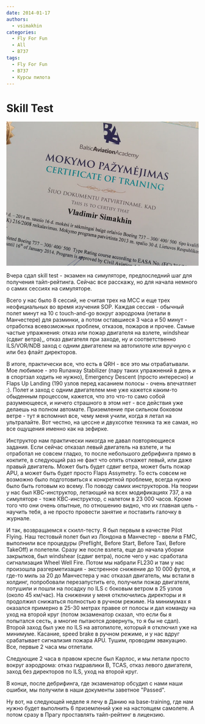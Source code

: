 ```yaml
---
date: 2014-01-17
authors:
  - vsimakhin
categories:
  - Fly For Fun
  - All
  - B737
tags:
  - Fly For Fun
  - B737
  - Курсы пилота
---
```


# Skill Test

![](IMG_20140120_125429.jpg)

Вчера сдал skill test - экзамен на симуляторе, предпоследний шаг для получения тайп-рейтинга. Сейчас все расскажу, но для начала немного о самих сессиях на симуляторе.

<!-- more -->
Всего у нас было 8 сессий, не считая трех на МСС и еще трех неофициальных во время изучения SOP. Каждая сессия - обычный полет минут на 10 с touch-and-go вокруг аэродрома (летали в Манчестере) для разминки, а потом оставшиеся 3 часа и 50 минут  - отработка всевозможных проблем, отказов, пожаров и прочее. Самые частые упражнения: отказ или пожар двигателя на взлете, windshear (сдвиг ветра),, отказ двигателя при заходе, ну и соответственно ILS/VOR/NDB заход с одним двигателем на автопилоте или вручную с или без флайт директоров.

В итоге, практически все, что есть в QRH - все это мы отрабатывали. Мое любимое  - это Runaway Stabilizer (пару таких упражнений в день и в спортзал ходить не нужно), Emergency Descent (просто интересно) и Flaps Up Landing (190 узлов перед касанием полосы - очень впечатляет :). Полет и заход с одним двигателем мне уже кажется каким-то обыденным процессом, кажется, что это что-то само собой разумеющееся, и ничего страшного в этом нет - все действия уже делаешь на полном автомате. Приземление при сильном боковом ветре - тут я вспомнил все, чему меня учили, когда я летал на ультралайте. Вот честно, на цессне и двухсотке техника та же самая, но все ощущения именно как на зефирке.

Инструктор нам практически никогда не давал повторяющиеся задания. Если сейчас отказал левый двигатель на взлете, и ты отработал не совсем гладко, то после небольшого дебрифинга прямо в кокпите, в следующий раз не факт что опять откажет левый, или даже правый двигатель. Может быть будет сдвиг ветра, может быть пожар APU, а может быть будет просто Flaps Assymetry. То есть совсем не возможно было подготовиться к конкретной проблеме, всегда нужно было быть готовым ко всему. По поводу самих инструкторов. На теории у нас был КВС-инструктор, летающий на всех модификациях 737, а на симуляторе - тоже КВС-инструктор, с налетом в 23 000 часов. Кроме того что они очень опытные, по отношению видно, что их главная цель - научить тебя, а не просто провести занятие и поставить галочку в журнале.

И так, возвращаемся к скилл-тесту. Я был первым в качестве Pilot Flying. Наш тестовый полет был из Лондона в Манчестер - ввели в FMC, выполнили все процедуры (Preflight, Before Start, Before Taxi, Before TakeOff) и полетели. Сразу же после взлета, еще до начала уборки закрылков, был windshear (сдвиг ветра), после чего у нас сработала сигнализация Wheel Well Fire. Потом мы набрали FL230 и там у нас произошла разгерметизация - экстренное снижение до 10 000 футов, и где-то миль за 20 до Манчестера у нас отказал двигатель, мы встали в холдинг, попробовали перезапустить его, получили пожар двигателя, потушили и пошли на посадку по ILS с боковым ветром в 25 узлов (около 45 км/час). На снижении у меня отключились директоры и я продолжил снижаться полностью в ручном режиме. На минимумах я оказался примерно в 25-30 метрах  правее от полосы и дал команду на уход на второй круг (потом экзаменатор сказал, что если бы я попытался сесть, а многие пытаются довернуть, то я бы не сдал). Второй заход был уже по ILS на автопилоте, который я отключил уже на минимуме. Касание, speed brake в ручном режиме, и у нас вдруг срабатывает сигнализия пожара APU. Тушим, проводим эвакуацию. Все, первые 2 часа мы отлетали.

Следующие 2 часа в правом кресле был Карлос, и мы летали просто вокруг аэродрома: отказ гидравлики B, TCAS, отказ левого двигателя, заход без директоров по ILS, уход на второй круг.

В конце, после дебрифинга, где экзаменатор обсудил с нами наши ошибки, мы получили в наши документы заветное "Passed".

Ну вот, на следующей неделе я лечу в Данию на base-training, где нам нужно будет выполнить 6 приземлений уже на настоящем самолете. А потом сразу в Прагу проставлять тайп-рейтинг в лицензию.